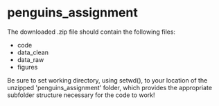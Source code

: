 # penguins_assignment
The downloaded .zip file should contain the following files:
- code
- data_clean
- data_raw
- figures

Be sure to set working directory, using setwd(), to your location of the unzipped 'penguins_assignment' folder, which provides the appropriate subfolder structure necessary for the code to work!
